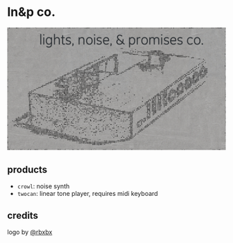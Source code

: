 # ln&p co.

![](https://github.com/cfdrake/lnp/raw/master/assets/logo.jpg)

## products

* `crowl`: noise synth
* `twocan`: linear tone player, requires midi keyboard

## credits

logo by [@rbxbx](https://github.com/rbxbx)
